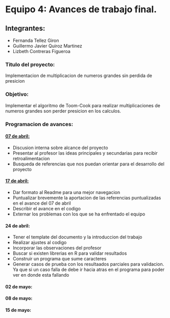 # Equipo 4: Avances de trabajo final.

## Integrantes:
* Fernanda Tellez Giron
* Guillermo Javier Quiroz Martinez
* Lizbeth Contreras Figueroa

### Titulo del proyecto:

Implementacion de multiplicacion de numeros grandes sin perdida de presicion

### Objetivo:

Implementar el algoritmo de Toom-Cook para realizar multiplicaciones de numeros grandes son perder presicion en los calculos.

### Programacion de avances:

#### [07 de abril:](https://github.com/LizContreras/Trabajo_Erick/tree/master/Avances/A01)

* Discusion interna sobre alcance del proyecto
* Presentar al profesor las ideas principales y secundarias para recibir retroalimentacion
* Busqueda de referencias que nos puedan orientar para el desarrollo del proyecto


#### [17 de abril:](https://github.com/LizContreras/Trabajo_Erick/tree/master/Avances/A02)

* Dar formato al Readme para una mejor navegacion
* Puntualizar brevemente la aportacion de las referencias puntualizadas en el avance del 07 de abril 
* Describir el avance en el codigo
* Externar los problemas con los que se ha enfrentado el equipo

#### 24 de abril:

* Tener el template del documento y la introduccion del trabajo
* Realizar ajustes al codigo
* Incorporar las observaciones del profesor
* Buscar si existen librerias en R para validar resultados
* Construir un programa que sume caracteres
* Generar casos de prueba con los resultaados parciales para validacion. Ya que si un caso falla de debe ir hacia atras en el programa para poder ver en donde esta fallando

#### 02 de mayo:

#### 08 de mayo:

#### 15 de mayo:
